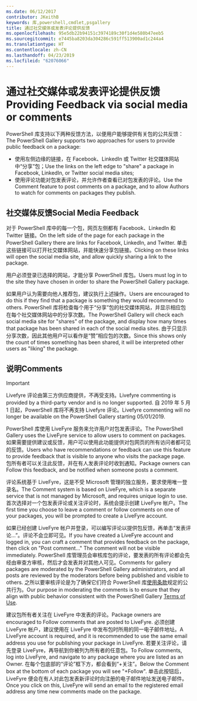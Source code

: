 ```yaml
---
ms.date: 06/12/2017
contributor: JKeithB
keywords: 库,powershell,cmdlet,psgallery
title: 通过社交媒体或发表评论提供反馈
ms.openlocfilehash: 95e5db22b94151c3974189c30f1d4e580b47eeb5
ms.sourcegitcommit: e7445ba8203da304286c591ff513900ad1c244a4
ms.translationtype: HT
ms.contentlocale: zh-CN
ms.lasthandoff: 04/23/2019
ms.locfileid: "62076066"
---
```

# <a name="providing-feedback-via-social-media-or-comments"></a><span data-ttu-id="661a9-103">通过社交媒体或发表评论提供反馈</span><span class="sxs-lookup"><span data-stu-id="661a9-103">Providing Feedback via social media or comments</span></span>

<span data-ttu-id="661a9-104">PowerShell 库支持以下两种反馈方法，以便用户能够提供有关包的公共反馈：</span><span class="sxs-lookup"><span data-stu-id="661a9-104">The PowerShell Gallery supports two approaches for users to provide public feedback on a package:</span></span>

- <span data-ttu-id="661a9-105">使用左侧边缘的链接，在 Facebook、LinkedIn 或 Twitter 社交媒体网站中“分享”包；</span><span class="sxs-lookup"><span data-stu-id="661a9-105">Use the links on the left edge to "share" a package in Facebook, LinkedIn, or Twitter social media sites;</span></span>
- <span data-ttu-id="661a9-106">使用评论功能对包发表评论，并允许作者查看已对包发表的评论。</span><span class="sxs-lookup"><span data-stu-id="661a9-106">Use the Comment feature to post comments on a package, and to allow Authors to watch for comments on packages they publish.</span></span>

## <a name="social-media-feedback"></a><span data-ttu-id="661a9-107">社交媒体反馈</span><span class="sxs-lookup"><span data-stu-id="661a9-107">Social Media Feedback</span></span>

<span data-ttu-id="661a9-108">对于 PowerShell 库中的每一个包，网页左侧都有 Facebook、LinkedIn 和 Twitter 链接。</span><span class="sxs-lookup"><span data-stu-id="661a9-108">On the left side of the page for each package in the PowerShell Gallery there are links for Facebook, LinkedIn, and Twitter.</span></span>
<span data-ttu-id="661a9-109">单击这些链接可以打开社交媒体网站，并能快速分享包链接。</span><span class="sxs-lookup"><span data-stu-id="661a9-109">Clicking on these links will open the social media site, and allow quickly sharing a link to the package.</span></span>

<span data-ttu-id="661a9-110">用户必须登录已选择的网站，才能分享 PowerShell 库包。</span><span class="sxs-lookup"><span data-stu-id="661a9-110">Users must log in to the site they have chosen in order to share the PowerShell Gallery package.</span></span>

<span data-ttu-id="661a9-111">如果用户认为需要向他人推荐包，建议执行上述操作。</span><span class="sxs-lookup"><span data-stu-id="661a9-111">Users are encouraged to do this if they find that a package is something they would recommend to others.</span></span>
<span data-ttu-id="661a9-112">PowerShell 库将检查每个用于“分享”包的社交媒体网站，并显示相应包在每个社交媒体网站中的分享次数。</span><span class="sxs-lookup"><span data-stu-id="661a9-112">The PowerShell Gallery will check each social media site for "shares" of the package, and display how many times that package has been shared in each of the social media sites.</span></span>
<span data-ttu-id="661a9-113">由于只显示分享次数，因此其他用户可以看作是“赞”相应包的次数。</span><span class="sxs-lookup"><span data-stu-id="661a9-113">Since this shows only the count of times something has been shared, it will be interpreted other users as "liking" the package.</span></span>

## <a name="comments"></a><span data-ttu-id="661a9-114">说明</span><span class="sxs-lookup"><span data-stu-id="661a9-114">Comments</span></span>

> [!IMPORTANT]
> <span data-ttu-id="661a9-115">Livefyre 评论由第三方供应商提供，不再受支持。</span><span class="sxs-lookup"><span data-stu-id="661a9-115">Livefyre commenting is provided by a third-party vendor and is no longer supported.</span></span>
> <span data-ttu-id="661a9-116">自 2019 年 5 月 1 日起，PowerShell 库将不再支持 Livefyre 评论。</span><span class="sxs-lookup"><span data-stu-id="661a9-116">Livefyre commenting will no longer be available on the PowerShell Gallery starting 05/01/2019.</span></span> 

<span data-ttu-id="661a9-117">PowerShell 库使用 LiveFyre 服务来允许用户对包发表评论。</span><span class="sxs-lookup"><span data-stu-id="661a9-117">The PowerShell Gallery uses the LiveFyre service to allow users to comment on packages.</span></span>
<span data-ttu-id="661a9-118">如果需要提供建议或反馈，用户可以使用此功能提供对包网页的所有访问者都可见的反馈。</span><span class="sxs-lookup"><span data-stu-id="661a9-118">Users who have recommendations or feedback can use this feature to provide feedback that is visible to anyone who visits the package page.</span></span>
<span data-ttu-id="661a9-119">包所有者可以关注此反馈，并在有人发表评论时收到通知。</span><span class="sxs-lookup"><span data-stu-id="661a9-119">Package owners can Follow this feedback, and be notified when someone posts a comment.</span></span>

<span data-ttu-id="661a9-120">评论系统基于 LiveFyre，这是不受 Microsoft 管理的独立服务，要求使用唯一登录名。</span><span class="sxs-lookup"><span data-stu-id="661a9-120">The Comment system is based on LiveFyre, which is a separate service that is not managed by Microsoft, and requires unique login to use.</span></span>
<span data-ttu-id="661a9-121">首次选择对一个包发表评论或关注评论时，系统会提示创建 LiveFyre 帐户。</span><span class="sxs-lookup"><span data-stu-id="661a9-121">The first time you choose to leave a comment or follow comments on one of your packages, you will be prompted to create a LiveFyre account.</span></span>

<span data-ttu-id="661a9-122">如果已经创建 LiveFyre 帐户并登录，可以编写评论以提供包反馈，再单击“发表评论...”。评论不会立即可见。</span><span class="sxs-lookup"><span data-stu-id="661a9-122">If you have created a LiveFyre account and logged in, you can craft a comment that provides feedback on the package, then click on "Post comment..." The comment will not be visible immediately.</span></span>
<span data-ttu-id="661a9-123">PowerShell 库管理员会审核库包的评论，要发表的所有评论都会先经由审查方审核，然后才会发表并对其他人可见。</span><span class="sxs-lookup"><span data-stu-id="661a9-123">Comments for gallery packages are moderated by the PowerShell Gallery administrators, and all posts are reviewed by the moderators before being published and visible to others.</span></span>
<span data-ttu-id="661a9-124">之所以要审核评论是为了确保它们符合 PowerShell 库[使用条款](https://www.powershellgallery.com/policies/Terms)规定的公共行为。</span><span class="sxs-lookup"><span data-stu-id="661a9-124">Our purpose in moderating the comments is to ensure that they align with public behavior consistent with the PowerShell Gallery [Terms of Use](https://www.powershellgallery.com/policies/Terms).</span></span>

<span data-ttu-id="661a9-125">建议包所有者关注在 LiveFyre 中发表的评论。</span><span class="sxs-lookup"><span data-stu-id="661a9-125">Package owners are encouraged to Follow comments that are posted to LiveFyre.</span></span>
<span data-ttu-id="661a9-126">必须创建 LiveFyre 帐户，建议使用在 LiveFyre 中发布包时所用的同一电子邮件地址。</span><span class="sxs-lookup"><span data-stu-id="661a9-126">A LiveFyre account is required, and it is recommended to use the same email address you use for publishing your package in LiveFyre.</span></span>
<span data-ttu-id="661a9-127">若要关注评论，请先登录 LiveFyre，再导航到你被列为所有者的任意包。</span><span class="sxs-lookup"><span data-stu-id="661a9-127">To Follow comments, log into LiveFyre, and navigate to any package where you are listed as an Owner.</span></span>
<span data-ttu-id="661a9-128">在每个包底部的“评论”框下方，都会看到“+关注”。</span><span class="sxs-lookup"><span data-stu-id="661a9-128">Below the Comment box at the bottom of each package you will see "+Follow".</span></span>
<span data-ttu-id="661a9-129">单击此按钮后，LiveFyre 便会在有人对此包发表新评论时向注册的电子邮件地址发送电子邮件。</span><span class="sxs-lookup"><span data-stu-id="661a9-129">Once you click on this, LiveFyre will send an email to the registered email address any time new comments made on the package.</span></span>
